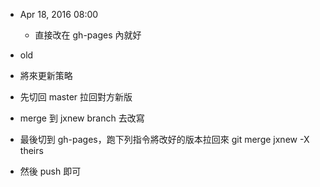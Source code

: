 
- Apr 18, 2016 08:00
	- 直接改在 gh-pages 內就好


- old
- 將來更新策略
- 先切回 master 拉回對方新版
- merge 到 jxnew branch 去改寫
- 最後切到 gh-pages，跑下列指令將改好的版本拉回來
	git merge jxnew -X theirs
- 然後 push 即可
